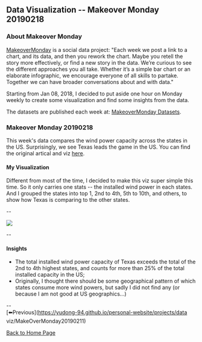 <head>
  <!-- Global site tag (gtag.js) - Google Analytics -->
<script async src="https://www.googletagmanager.com/gtag/js?id=UA-112502179-1"></script>
<script>
  window.dataLayer = window.dataLayer || [];
  function gtag(){dataLayer.push(arguments);}
  gtag('js', new Date());

  gtag('config', 'UA-112502179-1');
</script>
</head>


## Data Visualization -- Makeover Monday 20190218

### About Makeover Monday

[MakeoverMonday](http://www.makeovermonday.co.uk/) is a social data project:
"Each week we post a link to a chart, and its data, and then you rework the chart.
Maybe you retell the story more effectively, or find a new story in the data.
We’re curious to see the different approaches you all take. Whether it’s a simple bar chart or an elaborate infographic, we encourage everyone of all skills to partake.
Together we can have broader conversations about and with data."

Starting from Jan 08, 2018, I decided to put aside one hour on Monday weekly to create some visualization and find some insights from the data.

The datasets are published each week at: [MakeoverMonday Datasets](http://www.makeovermonday.co.uk/data/).

### Makeover Monday 20190218

This week's data compares the wind power capacity across the states in the US. Surprisingly, we see Texas leads the game in the US. You can find the original artical and viz [here](https://howmuch.net/articles/wind-power-in-the-united-states-2018).  

#### My Visualization

Different from most of the time, I decided to make this viz super simple this time. So it only carries one stats -- the installed wind power in each states. And I grouped the states into top 1, 2nd to 4th, 5th to 10th, and others, to show how Texas is comparing to the other states.  

--  

<div class='tableauPlaceholder' id='viz1550538680398' style='position: relative'>
<noscript><a href='#'>
  <img alt=' ' src='https:&#47;&#47;public.tableau.com&#47;static&#47;images&#47;Ma&#47;MakeOverMonday20190218_0&#47;Dashboard1&#47;1_rss.png' style='border: none' />
</a></noscript>
<object class='tableauViz'  style='display:none;'>
  <param name='host_url' value='https%3A%2F%2Fpublic.tableau.com%2F' />
  <param name='embed_code_version' value='3' /> 
  <param name='site_root' value='' />
  <param name='name' value='MakeOverMonday20190218_0&#47;Dashboard1' />
  <param name='tabs' value='no' />
  <param name='toolbar' value='yes' />
  <param name='static_image' value='https:&#47;&#47;public.tableau.com&#47;static&#47;images&#47;Ma&#47;MakeOverMonday20190218_0&#47;Dashboard1&#47;1.png' />
  <param name='animate_transition' value='yes' />
  <param name='display_static_image' value='yes' />
  <param name='display_spinner' value='yes' />
  <param name='display_overlay' value='yes' />
  <param name='display_count' value='yes' />
  <param name='filter' value='publish=yes' />
</object></div>              
<script type='text/javascript'>             
  var divElement = document.getElementById('viz1550538680398');      
  var vizElement = divElement.getElementsByTagName('object')[0];        
  vizElement.style.width='800px';vizElement.style.height='627px';         
  var scriptElement = document.createElement('script');                 
  scriptElement.src = 'https://public.tableau.com/javascripts/api/viz_v1.js';    
  vizElement.parentNode.insertBefore(scriptElement, vizElement);                
</script>  

--  

#### Insights
* The total installed wind power capacity of Texas exceeds the total of the 2nd to 4th highest states, and counts for more than 25% of the total installed capacity in the US;  
* Originally, I thought there should be some geographical pattern of which states consume more wind powers, but sadly I did not find any (or because I am not good at US geographics...)

--  
[⬅️Previous](https://yudong-94.github.io/personal-website/projects/data viz/MakeOverMonday20190211)

[Back to Home Page](https://yudong-94.github.io/personal-website/)
